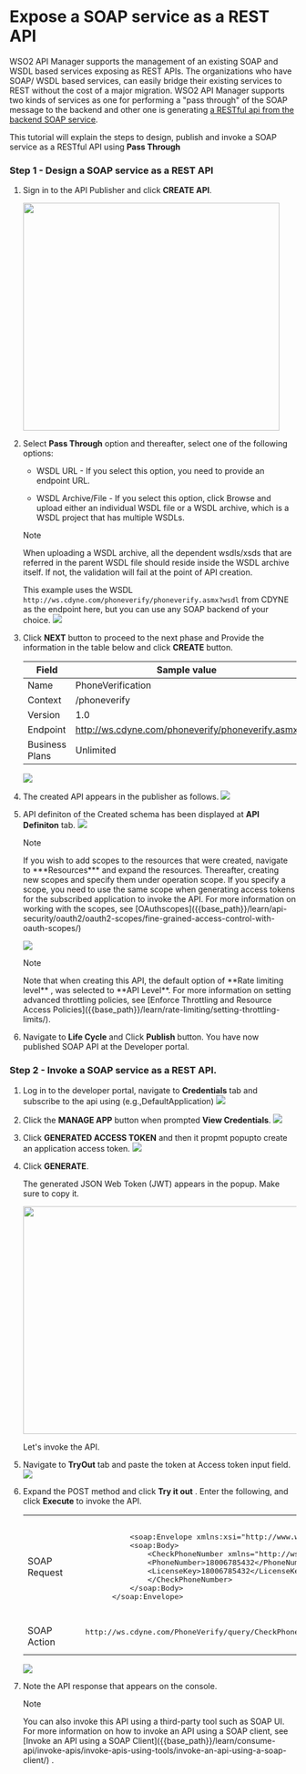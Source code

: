 # Expose a SOAP service as a REST API

WSO2 API Manager supports the management of an existing SOAP and WSDL based services exposing as REST APIs.
The organizations who have SOAP/ WSDL based services, can easily bridge their existing services to REST without the cost of a major migration. WSO2 API Manager supports two kinds of services as one for performing a  "pass through" of the SOAP message to the backend and other one is generating [a RESTful api from the backend SOAP service]({{base_path}}/learn/design-api/create-api/generate-rest-api-from-soap-backend/).

This tutorial will explain the steps to design, publish and invoke a SOAP service as a RESTful API using **Pass Through**

### Step 1 - Design a SOAP service as a REST API

1.  Sign in to the API Publisher and click **CREATE API**.
      <html>
     <img src="{{base_path}}/assets/img/learn/create-soap-api.jpg" height="400" width="450">
     </html>

2.  Select **Pass Through** option and thereafter, select one of the following options:

     * WSDL URL - If you select this option, you need to provide an endpoint URL.

     * WSDL Archive/File - If you select this option, click Browse and upload either an individual WSDL file or a WSDL archive, which is a WSDL project that has multiple WSDLs.

     <html><div class="admonition note">
     <p class="admonition-title">Note</p>
     <p>When uploading a WSDL archive, all the dependent wsdls/xsds that are referred in the parent WSDL file should reside inside the WSDL archive itself. If not, the validation will fail at the point of API creation.</p>
     </div>
     </html>

     This example uses the WSDL `http://ws.cdyne.com/phoneverify/phoneverify.asmx?wsdl` from CDYNE as the endpoint here, but you can use any SOAP backend of your choice.
        ![]({{base_path}}/assets/img/learn/generate-rest-api-from-soap-backend.jpg)

3.  Click **NEXT** button to proceed to the next phase and Provide the information in the table below and click **CREATE** button.

    | Field   | Sample value       |
    |---------|--------------------|
    | Name    | PhoneVerification  |
    | Context | /phoneverify       |
    | Version | 1.0                |
    | Endpoint| http://ws.cdyne.com/phoneverify/phoneverify.asmx|
    | Business Plans| Unlimited|

    ![]({{base_path}}/assets/img/learn/create-soap-api-form.jpg)

4.  The created API appears in the publisher as follows.
    ![]({{base_path}}/assets/img/learn/created-soap-api.jpg)

5.  API definiton of the Created schema has been displayed at **API Definiton** tab.
     [![]({{base_path}}/assets/img/learn/api-definition-of-soap-api-created-by-passthrough-mode.jpg)]({{base_path}}/assets/img/learn/api-definition-of-soap-api-created-by-passthrough-mode.jpg)
  
    <html><div class="admonition note"><p class="admonition-title">Note</p>
    <p>
            If you wish to add scopes to the resources that were created, navigate to ***Resources*** and expand the resources. Thereafter, creating new scopes and specify them under operation scope. If you specify a scope, you need to use the same scope when generating access tokens for the subscribed application to invoke the API. For more information on working with the scopes, see
    [OAuthscopes]({{base_path}}/learn/api-security/oauth2/oauth2-scopes/fine-grained-access-control-with-oauth-scopes/)
            </p>
        </div></html>   

    ![]({{base_path}}/assets/img/learn/add-scope-for-passthrough-soap-api.jpg)
     <html><div class="admonition note">
     <p class="admonition-title">Note</p>
     <p> Note that when creating this API, the default option of **Rate limiting level** , was selected to **API Level**. For more information on setting advanced throttling policies,
     see [Enforce Throttling and Resource Access Policies]({{base_path}}/learn/rate-limiting/setting-throttling-limits/).</p>
     </div>
     </html>
     
5.  Navigate to **Life Cycle** and Click **Publish** button.
      You have now published SOAP API at the Developer portal.


### Step 2 - Invoke a SOAP service as a REST API.

1.  Log in to the developer portal, navigate to **Credentials** tab and subscribe to  the api using (e.g.,DefaultApplication)
      ![]({{base_path}}/assets/img/learn/subscribed-to-api.jpg)

2.  Click the **MANAGE APP** button when prompted **View Credentials**.
    ![]({{base_path}}/assets/img/learn/view-credentials.jpg)

3.  Click **GENERATED ACCESS TOKEN** and then it propmt popupto create an application access token.
    ![]({{base_path}}/assets/img/learn/generate-accesstoken.jpg)


5. Click **GENERATE**.

     The generated JSON Web Token (JWT) appears in the popup. Make sure to copy it.
     <html>
     <img src="{{base_path}}/assets/img/learn/generate-access-token-popup.jpg" height="400" width="580">
     </html>

    Let's invoke the API.

6. Navigate to **TryOut** tab and paste the token at Access token input field.
    ![]({{base_path}}/assets/img/learn/soap-tryout.jpg)

7. Expand the POST method and click **Try it out** . Enter the following, and click       **Execute** to invoke the API.
      <html>
      <table>
      <tr>
      <td>SOAP Request</td>
       <td>
       <pre>
         <?xml version="1.0" encoding="utf-8"?>
                &lt;soap:Envelope xmlns:xsi="http://www.w3.org/2001/XMLSchema-instance" xmlns:xsd="http://www.w3.org/2001/XMLSchema" xmlns:soap="http://schemas.xmlsoap.org/soap/envelope/"&gt;
                &lt;soap:Body&gt;
                    &lt;CheckPhoneNumber xmlns="http://ws.cdyne.com/PhoneVerify/query"&gt;
                    &lt;PhoneNumber&gt;18006785432&lt;/PhoneNumber&gt;
                    &lt;LicenseKey&gt;18006785432&lt;/LicenseKey&gt;
                    &lt;/CheckPhoneNumber&gt;
                &lt;/soap:Body&gt;
            &lt;/soap:Envelope&gt;
      </pre>
      </td>
      </tr>
      <tr>
      <td>SOAP Action
      </td>
      <td>
      <pre>
      http://ws.cdyne.com/PhoneVerify/query/CheckPhoneNumber
      </pre>
      </td>
      </tr>
      </table>
      </html>

    ![]({{base_path}}/assets/img/learn/soap-response.png)

8.  Note the API response that appears on the console.
    <html><div class="admonition note">
     <p class="admonition-title">Note</p>
     <p>You can also invoke this API using a third-party tool such as SOAP UI. For more information on how to invoke an API using a SOAP client, 
     see [Invoke an API using a SOAP Client]({{base_path}}/learn/consume-api/invoke-apis/invoke-apis-using-tools/invoke-an-api-using-a-soap-client/) .</p>
     </div>
     </html>



